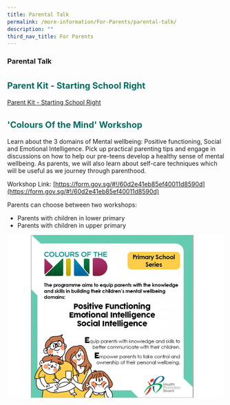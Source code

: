 ```yaml
---
title: Parental Talk
permalink: /more-information/For-Parents/parental-talk/
description: ""
third_nav_title: For Parents
---
```

### **Parental Talk**

<b style="color:#016C62; font-size:20px; line-height: 3;">Parent Kit - Starting School Right</b><br>
[Parent Kit - Starting School Right](/files/Parent%20Kit%20-%20Starting%20School%20Right%20Jan%202020.pdf)

<b style="color:#016C62; font-size:20px; line-height: 3;">'Colours Of the Mind' Workshop</b><br>
Learn about the 3 domains of Mental wellbeing: Positive functioning, Social and Emotional Intelligence. Pick up practical parenting tips and engage in discussions on how to help our pre-teens develop a healthy sense of mental wellbeing. As parents, we will also learn about self-care techniques which will be useful as we journey through parenthood.

Workshop Link: [https://form.gov.sg/#!/60d2e41eb85ef40011d8590d](https://form.gov.sg/#!/60d2e41eb85ef40011d8590d)

Parents can choose between two workshops:
*  Parents with children in lower primary
*  Parents with children in upper primary

![](/images/HPB%20Workshop%20.jpg)
